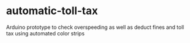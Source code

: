 # automatic-toll-tax
Arduino prototype to check overspeeding as well as deduct fines and toll tax using automated color strips
